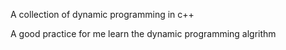 A collection of dynamic programming in c++

A good practice for me learn the dynamic programming algrithm